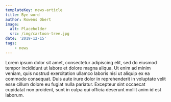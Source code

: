 ```yaml
---
templateKey: news-article
title: Bye word
author: Rowens Obert
image:
  alt: Placeholder
  src: /img/cartoon-tree.jpg
date: '2019-12-15'
tags: 
    - news
---
```

Lorem ipsum dolor sit amet, consectetur adipiscing elit, sed do eiusmod tempor 
incididunt ut labore et dolore magna aliqua. Ut enim ad minim veniam, quis 
nostrud exercitation ullamco laboris nisi ut aliquip ex ea commodo consequat. 
Duis aute irure dolor in reprehenderit in voluptate velit esse cillum dolore 
eu fugiat nulla pariatur. Excepteur sint occaecat cupidatat non proident, 
sunt in culpa qui officia deserunt mollit anim id est laborum.
